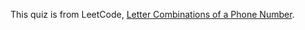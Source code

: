 This quiz is from LeetCode, <a href="https://leetcode.com/problems/letter-combinations-of-a-phone-number/" target="_blank">Letter Combinations of a Phone Number</a>.

